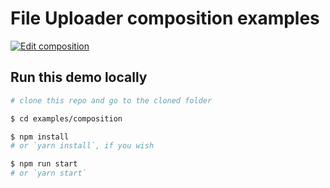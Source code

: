 # File Uploader composition examples

[![Edit composition](https://codesandbox.io/static/img/play-codesandbox.svg)](https://codesandbox.io/s/github/uploadcare/file-uploader-examples/tree/main/examples/composition/)


## Run this demo locally

```bash
# clone this repo and go to the cloned folder

$ cd examples/composition

$ npm install
# or `yarn install`, if you wish

$ npm run start
# or `yarn start`
```
